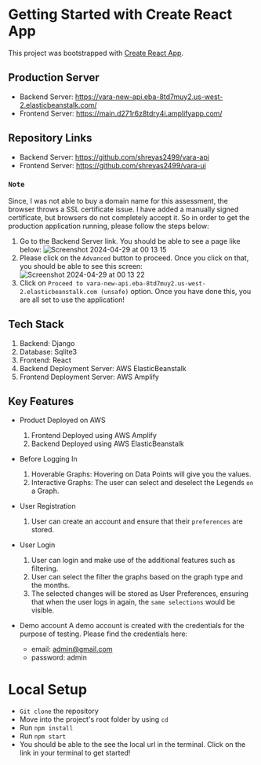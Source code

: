 # Getting Started with Create React App

This project was bootstrapped with [Create React App](https://github.com/facebook/create-react-app).

## Production Server
- Backend Server: https://vara-new-api.eba-8td7muy2.us-west-2.elasticbeanstalk.com/
- Frontend Server: https://main.d271r6z8tdry4i.amplifyapp.com/

## Repository Links
- Backend Server: https://github.com/shreyas2499/vara-api
- Frontend Server: https://github.com/shreyas2499/vara-ui


### `Note` 
  Since, I was not able to buy a domain name for this assessment, the browser throws a SSL certificate issue. I have added a manually signed certificate, but browsers do not completely accept it. So in order to get the production application running, please follow the steps below:
  1) Go to the Backend Server link. You should be able to see a page like below: ![Screenshot 2024-04-29 at 00 13 15](https://github.com/shreyas2499/vara-ui/assets/59840906/8f678190-91e5-4ce4-89b2-2accd2340770)
  2) Please click on the `Advanced` button to proceed. Once you click on that, you should be able to see this screen: ![Screenshot 2024-04-29 at 00 13 22](https://github.com/shreyas2499/vara-ui/assets/59840906/6e97700a-2e61-485c-a12b-b0f7ef49fc95)
  3) Click on `Proceed to vara-new-api.eba-8td7muy2.us-west-2.elasticbeanstalk.com (unsafe)` option. Once you have done this, you are all set to use the application!

## Tech Stack
1) Backend: Django
2) Database: Sqlite3
3) Frontend: React
4) Backend Deployment Server: AWS ElasticBeanstalk
5) Frontend Deployment Server: AWS Amplify

## Key Features
- Product Deployed on AWS
  1) Frontend Deployed using AWS Amplify
  2) Backend Deployed using AWS ElasticBeanstalk
     
- Before Logging In
  1) Hoverable Graphs: Hovering on Data Points will give you the values.
  2) Interactive Graphs: The user can select and deselect the Legends `on` a Graph.
 
- User Registration
  1) User can create an account and ensure that their `preferences` are stored.

- User Login
  1) User can login and make use of the additional features such as filtering.
  2) User can select the filter the graphs based on the graph type and the months.
  3) The selected changes will be stored as User Preferences, ensuring that when the user logs in again, the `same selections` would be visible.

- Demo account
  A demo account is created with the credentials for the purpose of testing. Please find the credentials here:
  - email: admin@gmail.com
  - password: admin

# Local Setup
- `Git clone` the repository
- Move into the project's root folder by using `cd`
- Run `npm install`
- Run `npm start`
- You should be able to the see the local url in the terminal. Click on the link in your terminal to get started!
   
